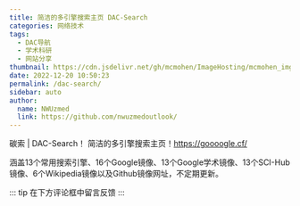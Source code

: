 ```yaml
---
title: 简洁的多引擎搜索主页 DAC-Search
categories: 网络技术
tags: 
  - DAC导航
  - 学术科研
  - 网站分享
thumbnail: https://cdn.jsdelivr.net/gh/mcmohen/ImageHosting/mcmohen_imgmcmohen_imgteacher.jpg
date: 2022-12-20 10:50:23
permalink: /dac-search/
sidebar: auto
author: 
  name: NWUzmed
  link: https://github.com/nwuzmedoutlook/
---
```


碳索 | DAC-Search！  简洁的多引擎搜索主页！https://goooogle.cf/

涵盖13个常用搜索引擎、16个Google镜像、13个Google学术镜像、13个SCI-Hub镜像、6个Wikipedia镜像以及Github镜像网址，不定期更新。

::: tip
在下方评论框中留言反馈
:::

<!-- ![](https://s1.ax1x.com/2022/12/20/zLRMjI.png) -->

